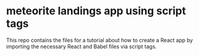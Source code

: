 # meteorite landings app using script tags
This repo contains the files for a tutorial about how to create a React app by importing the necessary React and Babel files via script tags.
